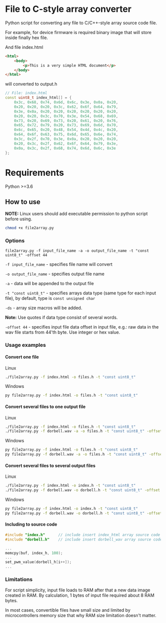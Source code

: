 # File to C-style array converter
Python script for converting any file to C/C++-style array source code file.

For example, for device firmware is required binary image that will store inside finally hex file. 

And file index.html
```html
<html>
    <body>
        <p>This is a very simple HTML document</p>
    </body>
</html>
```
will converted to output.h
```c++
// File: index.html 
const uint8_t index_html[] = {
    0x3c, 0x68, 0x74, 0x6d, 0x6c, 0x3e, 0x0a, 0x20, 
    0x20, 0x20, 0x20, 0x3c, 0x62, 0x6f, 0x64, 0x79, 
    0x3e, 0x0a, 0x20, 0x20, 0x20, 0x20, 0x20, 0x20, 
    0x20, 0x20, 0x3c, 0x70, 0x3e, 0x54, 0x68, 0x69, 
    0x73, 0x20, 0x69, 0x73, 0x20, 0x61, 0x20, 0x76, 
    0x65, 0x72, 0x79, 0x20, 0x73, 0x69, 0x6d, 0x70, 
    0x6c, 0x65, 0x20, 0x48, 0x54, 0x4d, 0x4c, 0x20, 
    0x64, 0x6f, 0x63, 0x75, 0x6d, 0x65, 0x6e, 0x74, 
    0x3c, 0x2f, 0x70, 0x3e, 0x0a, 0x20, 0x20, 0x20, 
    0x20, 0x3c, 0x2f, 0x62, 0x6f, 0x64, 0x79, 0x3e, 
    0x0a, 0x3c, 0x2f, 0x68, 0x74, 0x6d, 0x6c, 0x3e
};
```

# Requirements
Python >=3.6

## How to use
**NOTE:** Linux users should add executable permission to python script before using.

```Bash
chmod +x file2array.py
```

### Options

`file2array.py -f input_file_name -a -o output_file_name -t "const uint8_t" -offset 44`

`-f input_file_name` - specifies file name will convert

`-o output_file_name` - specifies output file name

`-a` - data will be appended to the output file

`-t "const uint8_t"` - specifies arrays data type (same type for each input file), by default, type is `const unsigned char`

`-ds` - array size macros will be added. 

**Note:** Use quotes if data type consist of several words.

`-offset 44` - specifies input file data offset in input file, e.g.: raw data in the wav file starts from 44'th byte. Use integer or hex value.  

### Usage examples

#### Convert one file
Linux
```bash
./file2array.py -f index.html -o files.h -t "const uint8_t"
```
Windows
```bash
py file2array.py -f index.html -o files.h -t "const uint8_t"
```

#### Convert several files to one output file
Linux
```bash
./file2array.py -f index.html -o files.h -t "const uint8_t"
./file2array.py -f dorbell.wav -a -o files.h -t "const uint8_t" -offset 44
```
Windows
```bash
py file2array.py -f index.html -o files.h -t "const uint8_t"
py file2array.py -f dorbell.wav -a -o files.h -t "const uint8_t" -offset 44
```

#### Convert several files to several output files
Linux
```bash
./file2array.py -f index.html -o index.h -t "const uint8_t"
./file2array.py -f dorbell.wav -o dorbell.h -t "const uint8_t" -offset 44
```
Windows
```bash
py file2array.py -f index.html -o index.h -t "const uint8_t"
py file2array.py -f dorbell.wav -o dorbell.h -t "const uint8_t" -offset 44
```

#### Including to source code
```c
#include "index.h"      // include insert index_html array source code to this place
#include "dorbell.h"    // include insert dorbell_wav array source code to this place

...
memcpy(buf, index_h, 100);
...
set_pwm_value(dorbell_h[i++]);
...
```

### Limitations
For script simplicity, input file loads to RAM after that a new data image created in RAM. By calculation, 1 bytes of input file required about 8 RAM bytes. 

In most cases, convertible files have small size and limited by microcontrollers memory size that why RAM size limitation doesn't matter. 